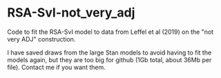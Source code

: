 # RSA-SvI-not_very_adj
Code to fit the RSA-SvI model to data from Leffel et al (2019) on the "not very ADJ" construction.

I have saved draws from the large Stan models to avoid having to fit the models again, but they are too big for github (1Gb total, about 36Mb per file). Contact me if you want them.
